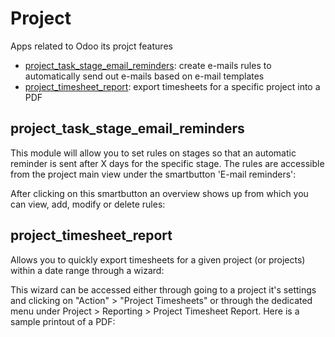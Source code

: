 # Project
Apps related to Odoo its projct features
- [project_task_stage_email_reminders](#project_task_stage_email_reminders): create e-mails rules to automatically send out e-mails based on e-mail templates
- [project_timesheet_report](#project_timesheet_report): export timesheets for a specific project into a PDF

## project_task_stage_email_reminders
This module will allow you to set rules on stages so that an automatic reminder is sent after X days for the specific stage.
The rules are accessible from the project main view under the smartbutton 'E-mail reminders':


After clicking on this smartbutton an overview shows up from which you can view, add, modify or delete rules:



## project_timesheet_report
Allows you to quickly export timesheets for a given project (or projects) within a date range through a wizard:


This wizard can be accessed either through going to a project it's settings and clicking on "Action" > "Project Timesheets" or through the dedicated menu under Project > Reporting > Project Timesheet Report. Here is a sample printout of a PDF:


